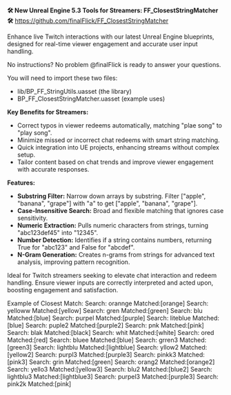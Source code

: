 **🛠 New Unreal Engine 5.3 Tools for Streamers: FF_ClosestStringMatcher 🛠**
https://github.com/finalFlick/FF_ClosestStringMatcher

Enhance live Twitch interactions with our latest Unreal Engine blueprints, designed for real-time viewer engagement and accurate user input handling.

No instructions? No problem @finalFlick is ready to answer your questions.

You will need to import these two files:
- lib/BP_FF_StringUtils.uasset (the library)
- BP_FF_ClosestStringMatcher.uasset (example uses)

**Key Benefits for Streamers:**
- Correct typos in viewer redeems automatically, matching "plae song" to "play song".
- Minimize missed or incorrect chat redeems with smart string matching.
- Quick integration into UE projects, enhancing streams without complex setup.
- Tailor content based on chat trends and improve viewer engagement with accurate responses.

**Features:**
- **Substring Filter:** Narrow down arrays by substring. Filter ["apple", "banana", "grape"] with "a" to get ["apple", "banana", "grape"].
- **Case-Insensitive Search:** Broad and flexible matching that ignores case sensitivity.
- **Numeric Extraction:** Pulls numeric characters from strings, turning "abc123def45" into "12345".
- **Number Detection:** Identifies if a string contains numbers, returning True for "abc123" and False for "abcdef".
- **N-Gram Generation:** Creates n-grams from strings for advanced text analysis, improving pattern recognition.

Ideal for Twitch streamers seeking to elevate chat interaction and redeem handling. Ensure viewer inputs are correctly interpreted and acted upon, boosting engagement and satisfaction.

Example of Closest Match:
Search: orannge Matched:[orange]
Search: yelloww Matched:[yellow]
Search: gren Matched:[green]
Search: blu Matched:[blue]
Search: purpel Matched:[purple]
Search: liteblue Matched:[blue]
Search: puple2 Matched:[purple2]
Search: pnk Matched:[pink]
Search: blak Matched:[black]
Search: whit Matched:[white]
Search: ored Matched:[red]
Search: bluee Matched:[blue]
Search: grren3 Matched:[green3]
Search: lightblu Matched:[lightblue]
Search: yllow2 Matched:[yellow2]
Search: purpl3 Matched:[purple3]
Search: pinkk3 Matched:[pink3]
Search: grin Matched:[green]
Search: orang2 Matched:[orange2]
Search: yello3 Matched:[yellow3]
Search: blu2 Matched:[blue2]
Search: lightblu3 Matched:[lightblue3]
Search: purpel3 Matched:[purple3]
Search: pink2k Matched:[pink]
